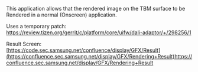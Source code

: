 This application allows that the rendered image on the TBM surface to be Rendered in a normal (Onscreen) application.

Uses a temporary patch:
https://review.tizen.org/gerrit/c/platform/core/uifw/dali-adaptor/+/298256/1

Result Screen:
[https://code.sec.samsung.net/confluence/display/GFX/Result](https://confluence.sec.samsung.net/display/GFX/Rendering+Result)https://confluence.sec.samsung.net/display/GFX/Rendering+Result
